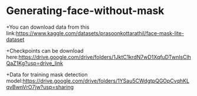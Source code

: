 # Generating-face-without-mask
+You can download data from this link:https://www.kaggle.com/datasets/prasoonkottarathil/face-mask-lite-dataset

+Checkpoints can be download here:https://drive.google.com/drive/folders/1JktC1krdN7wD1XqfuDTwnlsClhQaZ1Kg?usp=drive_link

+Data for training mask detection model:https://drive.google.com/drive/folders/1YSau5CWdgtpQGOpCvqhKLqvBwnVrO7jw?usp=sharing
